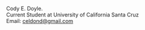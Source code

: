 Cody E. Doyle.  
Current Student at University of California Santa Cruz  
Email: celdond@gmail.com  

<!---
celdond/celdond is a ✨ special ✨ repository because its `README.md` (this file) appears on your GitHub profile.
You can click the Preview link to take a look at your changes.
--->
